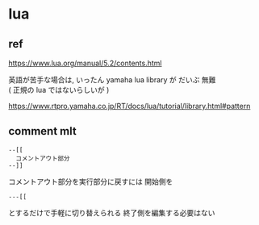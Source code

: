 
# lua


## ref

https://www.lua.org/manual/5.2/contents.html


英語が苦手な場合は,
いったん yamaha lua library が だいぶ 無難  
( 正規の lua ではないらしいが )

https://www.rtpro.yamaha.co.jp/RT/docs/lua/tutorial/library.html#pattern


## comment mlt

```
--[[
  コメントアウト部分
--]]
```

コメントアウト部分を実行部分に戻すには
開始側を

```
---[[
```

とするだけで手軽に切り替えられる
終了側を編集する必要はない


